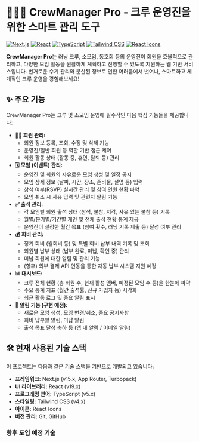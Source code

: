 # 🏃‍♂️💨 CrewManager Pro - 크루 운영진을 위한 스마트 관리 도구

[![Next.js](https://img.shields.io/badge/Next.js-15.x-000000?style=for-the-badge&logo=nextdotjs&logoColor=white)](https://nextjs.org/)
[![React](https://img.shields.io/badge/React-19.x-20232A?style=for-the-badge&logo=react&logoColor=61DAFB)](https://react.dev/)
[![TypeScript](https://img.shields.io/badge/TypeScript-5.x-3178C6?style=for-the-badge&logo=typescript&logoColor=white)](https://www.typescriptlang.org/)
[![Tailwind CSS](https://img.shields.io/badge/Tailwind_CSS-4.x-38B2AC?style=for-the-badge&logo=tailwind-css&logoColor=white)](https://tailwindcss.com/)
[![React Icons](https://img.shields.io/badge/React_Icons-E91E63?style=for-the-badge&logo=react&logoColor=white)](https://react-icons.github.io/react-icons/)
<!-- 추가 기술 스택 배지 (예: Prisma, NextAuth.js 등)는 추후 여기에 추가 -->

**CrewManager Pro**는 러닝 크루, 소모임, 동호회 등의 운영진이 회원을 효율적으로 관리하고, 다양한 모임 활동을 원활하게 계획하고 진행할 수 있도록 지원하는 웹 기반 서비스입니다. 번거로운 수기 관리와 분산된 정보로 인한 어려움에서 벗어나, 스마트하고 체계적인 크루 운영을 경험해보세요!

## ✨ 주요 기능

CrewManager Pro는 크루 및 소모임 운영에 필수적인 다음 핵심 기능들을 제공합니다:

*   **🙋‍♂️ 회원 관리:**
    *   회원 정보 등록, 조회, 수정 및 삭제 기능
    *   운영진/일반 회원 등 역할 기반 접근 제어
    *   회원 활동 상태 (활동 중, 휴면, 탈퇴 등) 관리
*   **🗓️ 모임 (이벤트) 관리:**
    *   운영진 및 회원의 자유로운 모임 생성 및 일정 공지
    *   모임 상세 정보 (날짜, 시간, 장소, 준비물, 설명 등) 입력
    *   참석 여부(RSVP) 실시간 관리 및 참여 인원 현황 파악
    *   모임 취소 시 사유 입력 및 관련자 알림 기능
*   **✅ 출석 관리:**
    *   각 모임별 회원 출석 상태 (참석, 불참, 지각, 사유 있는 불참 등) 기록
    *   월별/분기별/기간별 개인 및 전체 출석 현황 통계 제공
    *   운영진이 설정한 월간 목표 (참여 횟수, 러닝 기록 제출 등) 달성 여부 관리
*   **💰 회비 관리:**
    *   정기 회비 (월회비 등) 및 특별 회비 납부 내역 기록 및 조회
    *   회원별 납부 상태 (납부 완료, 미납, 확인 중) 관리
    *   미납 회원에 대한 알림 및 관리 기능
    *   (향후) 외부 결제 API 연동을 통한 자동 납부 시스템 지원 예정
*   **📊 대시보드:**
    *   크루 전체 현황 (총 회원 수, 현재 활성 멤버, 예정된 모임 수 등)을 한눈에 파악
    *   주요 통계 지표 (월간 출석률, 신규 가입자 등) 시각화
    *   최근 활동 로그 및 중요 알림 표시
*   **📢 알림 기능 (구현 예정):**
    *   새로운 모임 생성, 모임 변경/취소, 중요 공지사항
    *   회비 납부일 알림, 미납 알림
    *   출석 목표 달성 축하 등 (앱 내 알림 / 이메일 알림)

## 🛠️ 현재 사용된 기술 스택

이 프로젝트는 다음과 같은 기술 스택을 기반으로 개발되고 있습니다:

*   **프레임워크:** Next.js (v15.x, App Router, Turbopack)
*   **UI 라이브러리:** React (v19.x)
*   **프로그래밍 언어:** TypeScript (v5.x)
*   **스타일링:** Tailwind CSS (v4.x)
*   **아이콘:** React Icons
*   **버전 관리:** Git, GitHub

### 향후 도입 예정 기술



